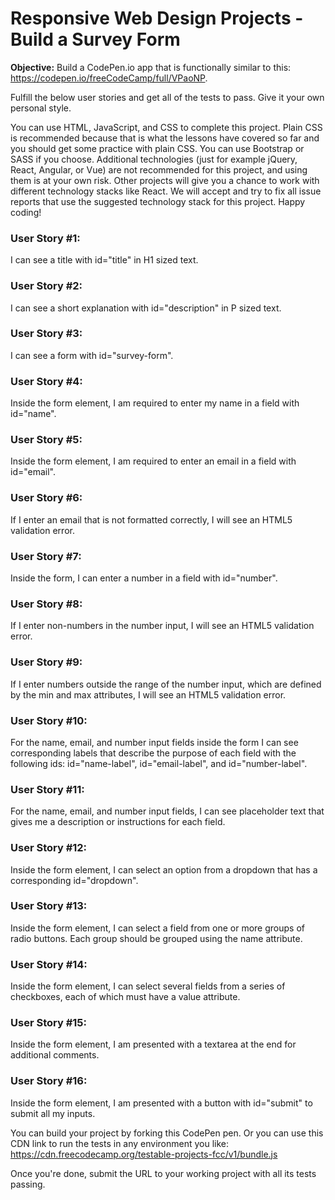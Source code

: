 # Responsive Web Design Projects - Build a Survey Form

**Objective:** Build a CodePen.io app that is functionally similar to this: https://codepen.io/freeCodeCamp/full/VPaoNP.

Fulfill the below user stories and get all of the tests to pass. Give it your own personal style.

You can use HTML, JavaScript, and CSS to complete this project. Plain CSS is recommended because that is what the lessons have covered so far and you should get some practice with plain CSS. You can use Bootstrap or SASS if you choose. Additional technologies (just for example jQuery, React, Angular, or Vue) are not recommended for this project, and using them is at your own risk. Other projects will give you a chance to work with different technology stacks like React. We will accept and try to fix all issue reports that use the suggested technology stack for this project. Happy coding!

### User Story #1:
I can see a title with id="title" in H1 sized text.

### User Story #2: 
I can see a short explanation with id="description" in P sized text.

### User Story #3: 
I can see a form with id="survey-form".

### User Story #4: 
Inside the form element, I am required to enter my name in a field with id="name".

### User Story #5: 
Inside the form element, I am required to enter an email in a field with id="email".

### User Story #6: 
If I enter an email that is not formatted correctly, I will see an HTML5 validation error.

### User Story #7: 
Inside the form, I can enter a number in a field with id="number".

### User Story #8: 
If I enter non-numbers in the number input, I will see an HTML5 validation error.

### User Story #9: 
If I enter numbers outside the range of the number input, which are defined by the min and max attributes, I will see an HTML5 validation error.

### User Story #10: 
For the name, email, and number input fields inside the form I can see corresponding labels that describe the purpose of each field with the following ids: id="name-label", id="email-label", and id="number-label".

### User Story #11: 
For the name, email, and number input fields, I can see placeholder text that gives me a description or instructions for each field.

### User Story #12: 
Inside the form element, I can select an option from a dropdown that has a corresponding id="dropdown".

### User Story #13: 
Inside the form element, I can select a field from one or more groups of radio buttons. Each group should be grouped using the name attribute.

### User Story #14: 
Inside the form element, I can select several fields from a series of checkboxes, each of which must have a value attribute.

### User Story #15: 
Inside the form element, I am presented with a textarea at the end for additional comments.

### User Story #16: 
Inside the form element, I am presented with a button with id="submit" to submit all my inputs.

You can build your project by forking this CodePen pen. Or you can use this CDN link to run the tests in any environment you like: https://cdn.freecodecamp.org/testable-projects-fcc/v1/bundle.js

Once you're done, submit the URL to your working project with all its tests passing.